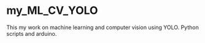 # my_ML_CV_YOLO
This my work on machine learning and computer vision using YOLO. Python scripts and arduino.
